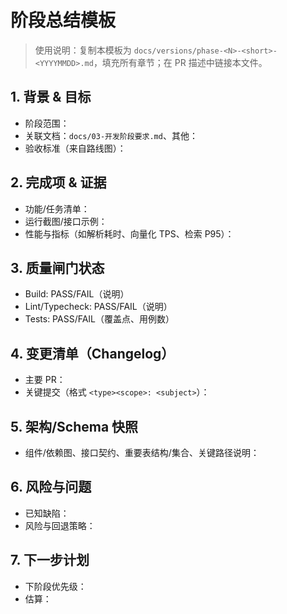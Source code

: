 # 阶段总结模板

> 使用说明：复制本模板为 `docs/versions/phase-<N>-<short>-<YYYYMMDD>.md`，填充所有章节；在 PR 描述中链接本文件。

## 1. 背景 & 目标
- 阶段范围：
- 关联文档：`docs/03-开发阶段要求.md`、其他：
- 验收标准（来自路线图）：

## 2. 完成项 & 证据
- 功能/任务清单：
- 运行截图/接口示例：
- 性能与指标（如解析耗时、向量化 TPS、检索 P95）：

## 3. 质量闸门状态
- Build: PASS/FAIL（说明）
- Lint/Typecheck: PASS/FAIL（说明）
- Tests: PASS/FAIL（覆盖点、用例数）

## 4. 变更清单（Changelog）
- 主要 PR：
- 关键提交（格式 `<type><scope>: <subject>`）：

## 5. 架构/Schema 快照
- 组件/依赖图、接口契约、重要表结构/集合、关键路径说明：

## 6. 风险与问题
- 已知缺陷：
- 风险与回退策略：

## 7. 下一步计划
- 下阶段优先级：
- 估算：
